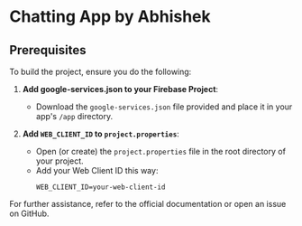 # Chatting App by Abhishek

## Prerequisites

To build the project, ensure you do the following:

1. **Add google-services.json to your Firebase Project**:
    - Download the `google-services.json` file provided and place it in your app's `/app` directory.

2. **Add `WEB_CLIENT_ID` to `project.properties`**:
    - Open (or create) the `project.properties` file in the root directory of your project.
    - Add your Web Client ID this way:
      ```properties
      WEB_CLIENT_ID=your-web-client-id
      ```

For further assistance, refer to the official documentation or open an issue on GitHub.